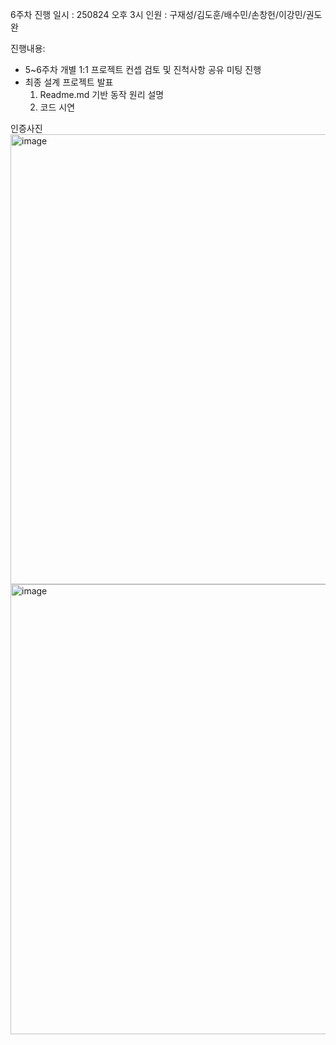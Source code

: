 6주차 진행 일시 : 250824 오후 3시 인원 : 구재성/김도훈/배수민/손창헌/이강민/권도완

진행내용:
- 5~6주차 개별 1:1 프로젝트 컨셉 검토 및 진척사항 공유 미팅 진행
- 최종 설계 프로젝트 발표
  1) Readme.md 기반 동작 원리 설명
  2) 코드 시연

인증사진
<img width="960" height="720" alt="image" src="https://github.com/user-attachments/assets/97f62eda-2a92-4c49-85b2-79b47f2d6a02" />
<img width="960" height="720" alt="image" src="https://github.com/user-attachments/assets/7035e69f-34c1-4ef8-b7db-3e947042377a" />
